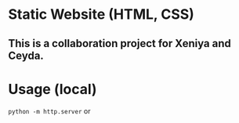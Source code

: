 # Static Website (HTML, CSS)

## This is a collaboration project for Xeniya and Ceyda.

# Usage (local)

`python -m http.server`
or 
